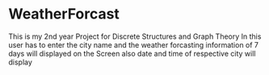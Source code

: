 # WeatherForcast
This is my 2nd year Project for Discrete Structures and Graph Theory
In this user has to enter the city name and the weather forcasting information 
of 7 days will displayed on the Screen also date and time of respective city will
display
